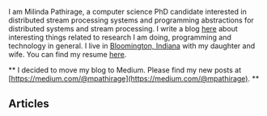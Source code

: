 I am Milinda Pathirage, a computer science PhD candidate interested in distributed stream processing systems and programming abstractions for distributed systems and stream processing. I write a blog [here](http://milinda.svbtle.com) about interesting things related to research I am doing,  programming and technology in general. I live in [Bloomington, Indiana](http://en.wikipedia.org/wiki/Bloomington,_Indiana) with my daughter and wife. You can find my resume [here](/milinda-cv.pdf).

** I decided to move my blog to Medium. Please find my new posts at [https://medium.com/@mpathirage](https://medium.com/@mpathirage). **

## Articles

